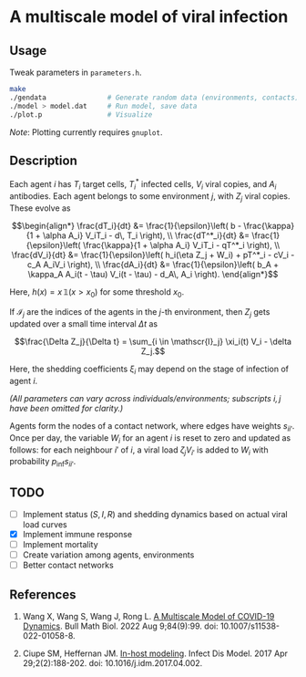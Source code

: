 # A multiscale model of viral infection

## Usage

Tweak parameters in `parameters.h`.

```sh
make
./gendata               # Generate random data (environments, contacts)
./model > model.dat     # Run model, save data
./plot.p                # Visualize
```

_Note_: Plotting currently requires `gnuplot`.

## Description

Each agent $i$ has $T_i$ target cells, $`T^*_i`$ infected cells, $V_i$ viral copies, and $A_i$ antibodies. Each agent belongs to some environment $j$, with $Z_j$ viral copies. These evolve as
```math
\begin{align*}
\frac{dT_i}{dt}   &= \frac{1}{\epsilon}\left( b - \frac{\kappa}{1 + \alpha A_i} V_iT_i - d\, T_i \right), \\
\frac{dT^*_i}{dt} &= \frac{1}{\epsilon}\left( \frac{\kappa}{1 + \alpha A_i} V_iT_i - qT^*_i \right), \\
\frac{dV_i}{dt}   &= \frac{1}{\epsilon}\left( h_i(\eta Z_j + W_i) + pT^*_i - cV_i - c_A A_iV_i \right), \\
\frac{dA_i}{dt}   &= \frac{1}{\epsilon}\left( b_A + \kappa_A A_i(t - \tau) V_i(t - \tau) - d_A\, A_i \right).
\end{align*}
```

Here, $h(x) = x\, \mathbb{1}(x > x_0)$ for some threshold $x_0$.

If $\mathscr{I}_j$ are the indices of the agents in the $j$-th environment, then $Z_j$ gets updated over a small time interval $\Delta t$ as
```math
\frac{\Delta Z_j}{\Delta t} = \sum_{i \in \mathscr{I}_j} \xi_i(t) V_i - \delta Z_j.
```

Here, the shedding coefficients $\xi_i$ may depend on the stage of infection of agent $i$.

_(All parameters can vary across individuals/environments; subscripts $`i, j`$ have been omitted for clarity.)_

Agents form the nodes of a contact network, where edges have weights $s_{ii'}$. Once per day, the variable $W_i$ for an agent $i$ is reset to zero and updated as follows: for each neighbour $i'$ of $i$, a viral load $\zeta_j V_{i'}$ is added to $W_i$ with probability $p_\text{inf} s_{ii'}$.

## TODO
- [ ] Implement status ($S, I, R$) and shedding dynamics based on actual viral load curves
- [x] Implement immune response
- [ ] Implement mortality
- [ ] Create variation among agents, environments
- [ ] Better contact networks

## References

1. Wang X, Wang S, Wang J, Rong L. [A Multiscale Model of COVID-19 Dynamics](https://www.ncbi.nlm.nih.gov/pmc/articles/PMC9360740/). Bull Math Biol. 2022 Aug 9;84(9):99. doi: 10.1007/s11538-022-01058-8.

2. Ciupe SM, Heffernan JM. [In-host modeling](https://pubmed.ncbi.nlm.nih.gov/29928736/). Infect Dis Model. 2017 Apr 29;2(2):188-202. doi: 10.1016/j.idm.2017.04.002.
